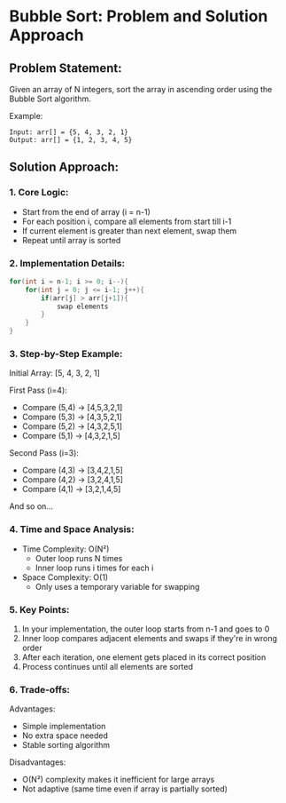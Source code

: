 # Bubble Sort: Problem and Solution Approach

## Problem Statement:
Given an array of N integers, sort the array in ascending order using the Bubble Sort algorithm.

Example:
```
Input: arr[] = {5, 4, 3, 2, 1}
Output: arr[] = {1, 2, 3, 4, 5}
```

## Solution Approach:

### 1. Core Logic:
- Start from the end of array (i = n-1)
- For each position i, compare all elements from start till i-1
- If current element is greater than next element, swap them
- Repeat until array is sorted

### 2. Implementation Details:

```java
for(int i = n-1; i >= 0; i--){
    for(int j = 0; j <= i-1; j++){
        if(arr[j] > arr[j+1]){
            swap elements
        }
    }
}
```

### 3. Step-by-Step Example:
Initial Array: [5, 4, 3, 2, 1]

First Pass (i=4):
- Compare (5,4) → [4,5,3,2,1]
- Compare (5,3) → [4,3,5,2,1]
- Compare (5,2) → [4,3,2,5,1]
- Compare (5,1) → [4,3,2,1,5]

Second Pass (i=3):
- Compare (4,3) → [3,4,2,1,5]
- Compare (4,2) → [3,2,4,1,5]
- Compare (4,1) → [3,2,1,4,5]

And so on...

### 4. Time and Space Analysis:
- Time Complexity: O(N²) 
  - Outer loop runs N times
  - Inner loop runs i times for each i
- Space Complexity: O(1) 
  - Only uses a temporary variable for swapping

### 5. Key Points:
1. In your implementation, the outer loop starts from n-1 and goes to 0
2. Inner loop compares adjacent elements and swaps if they're in wrong order
3. After each iteration, one element gets placed in its correct position
4. Process continues until all elements are sorted

### 6. Trade-offs:
Advantages:
- Simple implementation
- No extra space needed
- Stable sorting algorithm

Disadvantages:
- O(N²) complexity makes it inefficient for large arrays
- Not adaptive (same time even if array is partially sorted)
